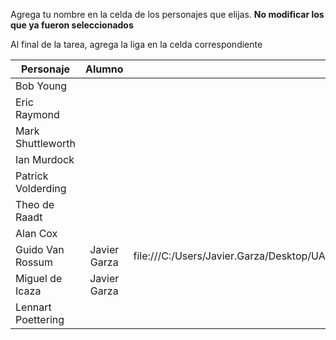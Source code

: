 Agrega tu nombre en la celda de los personajes que elijas. **No modificar los que ya fueron seleccionados**

Al final de la tarea, agrega la liga en la celda correspondiente


| Personaje        | Alumno           | Liga al trabajo terminado  |
| ------------- |:-------------:| -----:|
| Bob Young      |  |  |
| Eric Raymond     |       |    |
| Mark Shuttleworth |       |     |
| Ian Murdock | | |
| Patrick Volderding| | |
| Theo de Raadt | | |
| Alan Cox| | |
| Guido Van Rossum |Javier Garza |file:///C:/Users/Javier.Garza/Desktop/UACH/Miguel%20de%20Icaza%20y%20Guido%20Van%20Rossum.htm |
| Miguel de Icaza| Javier Garza| |
| Lennart Poettering | | |

